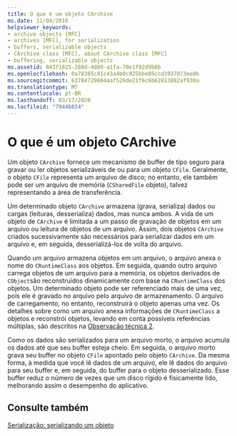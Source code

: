 ```yaml
---
title: O que é um objeto CArchive
ms.date: 11/04/2016
helpviewer_keywords:
- archive objects [MFC]
- archives [MFC], for serialization
- buffers, serializable objects
- CArchive class [MFC], about CArchive class [MFC]
- buffering, serializable objects
ms.assetid: 843f1825-288d-4d89-a1fa-70e1f92d9b8b
ms.openlocfilehash: 0a78385c81c43a4b0c925bbe89ccd3937873ee8b
ms.sourcegitcommit: 63784729604aaf526de21f6c6b62813882af930a
ms.translationtype: MT
ms.contentlocale: pt-BR
ms.lasthandoff: 03/17/2020
ms.locfileid: "79446024"
---
```

# <a name="what-is-a-carchive-object"></a>O que é um objeto CArchive

Um objeto `CArchive` fornece um mecanismo de buffer de tipo seguro para gravar ou ler objetos serializáveis de ou para um objeto `CFile`. Geralmente, o objeto `CFile` representa um arquivo de disco; no entanto, ele também pode ser um arquivo de memória (`CSharedFile` objeto), talvez representando a área de transferência.

Um determinado objeto `CArchive` armazena (grava, serializa) dados ou cargas (leituras, desserializa) dados, mas nunca ambos. A vida de um objeto de `CArchive` é limitada a um passo de gravação de objetos em um arquivo ou leitura de objetos de um arquivo. Assim, dois objetos `CArchive` criados sucessivamente são necessários para serializar dados em um arquivo e, em seguida, desserializá-los de volta do arquivo.

Quando um arquivo armazena objetos em um arquivo, o arquivo anexa o nome do `CRuntimeClass` aos objetos. Em seguida, quando outro arquivo carrega objetos de um arquivo para a memória, os objetos derivados de `CObject`são reconstruídos dinamicamente com base na `CRuntimeClass` dos objetos. Um determinado objeto pode ser referenciado mais de uma vez, pois ele é gravado no arquivo pelo arquivo de armazenamento. O arquivo de carregamento, no entanto, reconstruirá o objeto apenas uma vez. Os detalhes sobre como um arquivo anexa informações de `CRuntimeClass` a objetos e reconstrói objetos, levando em conta possíveis referências múltiplas, são descritos na [Observação técnica 2](../mfc/tn002-persistent-object-data-format.md).

Como os dados são serializados para um arquivo morto, o arquivo acumula os dados até que seu buffer esteja cheio. Em seguida, o arquivo morto grava seu buffer no objeto `CFile` apontado pelo objeto `CArchive`. Da mesma forma, à medida que você lê dados de um arquivo, ele lê dados do arquivo para seu buffer e, em seguida, do buffer para o objeto desserializado. Esse buffer reduz o número de vezes que um disco rígido é fisicamente lido, melhorando assim o desempenho do aplicativo.

## <a name="see-also"></a>Consulte também

[Serialização: serializando um objeto](../mfc/serialization-serializing-an-object.md)
